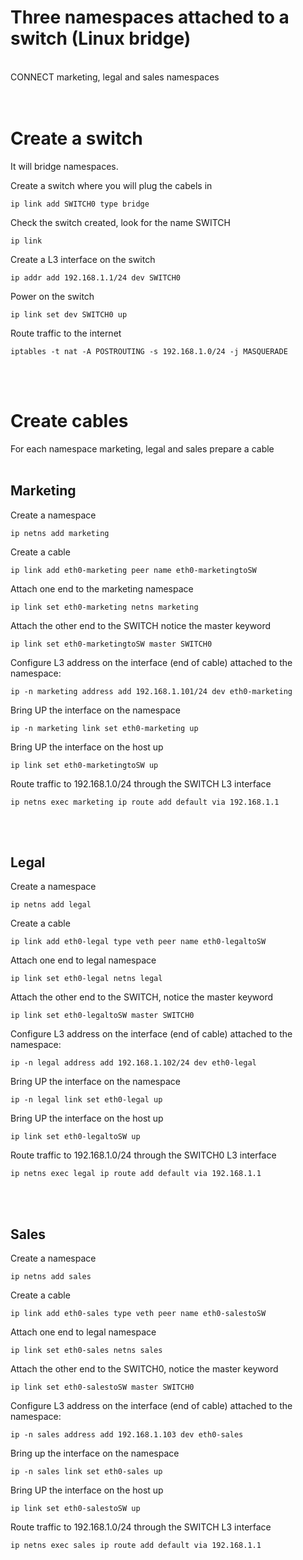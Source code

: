 # Three namespaces attached to a switch (Linux bridge)
<br>
CONNECT marketing, legal and sales namespaces
<br>
<br>
<br>

# Create a switch
It will bridge namespaces.

Create a switch where you will plug the cabels in
```
ip link add SWITCH0 type bridge
```

Check the switch created, look for the name SWITCH
```
ip link 
```

Create a L3 interface on the switch
```
ip addr add 192.168.1.1/24 dev SWITCH0
```

Power on the switch
```
ip link set dev SWITCH0 up
```

Route traffic to the internet
```
iptables -t nat -A POSTROUTING -s 192.168.1.0/24 -j MASQUERADE
```

<br>
<br>

# Create cables
For each namespace marketing, legal and sales prepare a cable
<br>
<br>

## Marketing
Create a namespace
```
ip netns add marketing
```

Create a cable
```
ip link add eth0-marketing peer name eth0-marketingtoSW
```

Attach one end to the marketing namespace
```
ip link set eth0-marketing netns marketing
```

Attach the other end to the SWITCH notice the master keyword
```
ip link set eth0-marketingtoSW master SWITCH0
```

Configure L3 address on the interface (end of cable) attached to the namespace:
```
ip -n marketing address add 192.168.1.101/24 dev eth0-marketing
```

Bring UP the interface on the namespace
```
ip -n marketing link set eth0-marketing up
```

Bring UP the interface on the host up
```
ip link set eth0-marketingtoSW up
```

Route traffic to 192.168.1.0/24 through the SWITCH L3 interface
```
ip netns exec marketing ip route add default via 192.168.1.1
```

<br>
<br>

## Legal
Create a namespace
```
ip netns add legal
```

Create a cable
```
ip link add eth0-legal type veth peer name eth0-legaltoSW
```

Attach one end to legal namespace
```
ip link set eth0-legal netns legal
```

Attach the other end to the SWITCH, notice the master keyword
```
ip link set eth0-legaltoSW master SWITCH0
```

Configure L3 address on the interface (end of cable) attached to the namespace:
```
ip -n legal address add 192.168.1.102/24 dev eth0-legal
```

Bring UP the interface on the namespace
```
ip -n legal link set eth0-legal up
```

Bring UP the interface on the host up
```
ip link set eth0-legaltoSW up
```

Route traffic to 192.168.1.0/24 through the SWITCH0 L3 interface
```
ip netns exec legal ip route add default via 192.168.1.1
```
<br>
<br>

## Sales
Create a namespace
```
ip netns add sales
```

Create a cable
```
ip link add eth0-sales type veth peer name eth0-salestoSW
```

Attach one end to legal namespace
```
ip link set eth0-sales netns sales
```

Attach the other end to the SWITCH0, notice the master keyword
```
ip link set eth0-salestoSW master SWITCH0
```

Configure L3 address on the interface (end of cable) attached to the namespace:
```
ip -n sales address add 192.168.1.103 dev eth0-sales
```

Bring up the interface on the namespace
```
ip -n sales link set eth0-sales up
```

Bring UP the interface on the host up
```
ip link set eth0-salestoSW up
```

Route traffic to 192.168.1.0/24 through the SWITCH L3 interface
```
ip netns exec sales ip route add default via 192.168.1.1
```


